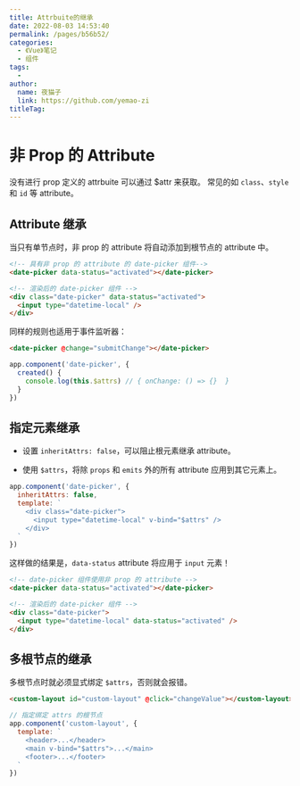 ```yaml
---
title: Attrbuite的继承
date: 2022-08-03 14:53:40
permalink: /pages/b56b52/
categories:
  - 《Vue》笔记
  - 组件
tags:
  - 
author: 
  name: 夜猫子
  link: https://github.com/yemao-zi
titleTag: 
---
```

# 非 Prop 的 Attribute 

没有进行 prop 定义的 attrbuite 可以通过 $attr 来获取。 常见的如 `class`、`style` 和 `id` 等 attribute。

## Attribute 继承

当只有单节点时，非 prop 的 attribute 将自动添加到根节点的 attribute 中。

```html
<!-- 具有非 prop 的 attribute 的 date-picker 组件-->
<date-picker data-status="activated"></date-picker>

<!-- 渲染后的 date-picker 组件 -->
<div class="date-picker" data-status="activated">
  <input type="datetime-local" />
</div>
```

同样的规则也适用于事件监听器：

```html
<date-picker @change="submitChange"></date-picker>
```

```js
app.component('date-picker', {
  created() {
    console.log(this.$attrs) // { onChange: () => {}  }
  }
})
```

## 指定元素继承

- 设置 `inheritAttrs: false`，可以阻止根元素继承 attribute。

- 使用 `$attrs`，将除 `props` 和 `emits` 外的所有 attribute 应用到其它元素上。

```js
app.component('date-picker', {
  inheritAttrs: false,
  template: `
    <div class="date-picker">
      <input type="datetime-local" v-bind="$attrs" />
    </div>
  `
})
```

这样做的结果是，`data-status` attribute 将应用于 `input` 元素！

```html
<!-- date-picker 组件使用非 prop 的 attribute -->
<date-picker data-status="activated"></date-picker>

<!-- 渲染后的 date-picker 组件 -->
<div class="date-picker">
  <input type="datetime-local" data-status="activated" />
</div>
```

## 多根节点的继承

多根节点时就必须显式绑定 `$attrs`，否则就会报错。

```html
<custom-layout id="custom-layout" @click="changeValue"></custom-layout>
```

```js
// 指定绑定 attrs 的根节点
app.component('custom-layout', {
  template: `
    <header>...</header>
    <main v-bind="$attrs">...</main>
    <footer>...</footer>
  `
})
```